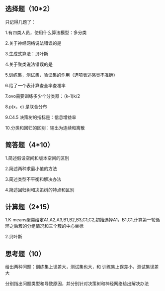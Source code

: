 ## 选择题（10*2）

只记得几题了：

1.有四类人员，使用什么算法模型：多分类

2.关于神经网络说法错误的是

3.生成式算法：贝叶斯

4.关于聚类说法错误的是

5.训练集，测试集，验证集的作用（选项表述感觉不准确）

6.给了一个表计算查全率查准率

7.ovo需要训练多少个分类器：（k-1)k/2

8.p(x，c) 是联合分布

9.C4.5 决策树的指标是：信息增益率

10.分类和回归的区别：输出为连续和离散

## 简答题（4*10）

1.简述假设空间和版本空间的区别

2.简述两种求最小值的方法

3.简述类型不平衡和解决办法

4.简述回归树和决策树的特点和区别

## 计算题（2*15）

1.K-means聚类给定A1,A2,A3,B1,B2,B3,C1,C2,初始选择A1，B1,C1,计算第一轮循环之后簇的分组情况和三个簇的中心坐标

2.贝叶斯

## 思考题（10）

给出两种问题：训练集上误差大，测试集也大，和 训练集上误差小，测试集误差大

分别指出问题类型和导致原因，并分别针对决策树和神经网络给出解决办法
